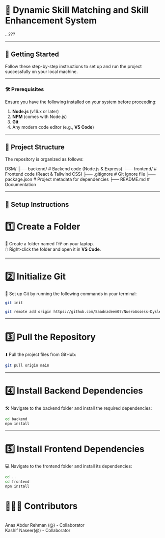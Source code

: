 # 🧠 Dynamic Skill Matching and Skill Enhancement System

...???

---

## 🚀 **Getting Started**

Follow these step-by-step instructions to set up and run the project successfully on your local machine.

---

### 🛠️ **Prerequisites**

Ensure you have the following installed on your system before proceeding:

1. **Node.js** (v16.x or later)
2. **NPM** (comes with Node.js)
3. **Git**
4. Any modern code editor (e.g., **VS Code**)

---

## 📂 **Project Structure**

The repository is organized as follows:

DSM/
├── backend/ # Backend code (Node.js & Express)
├── frontend/ # Frontend code (React & Tailwind CSS)
├── .gitignore # Git ignore file
├── package.json # Project metadata for dependencies
├── README.md # Documentation

---

## 🚩 **Setup Instructions**

# 1️⃣ **Create a Folder**

📂 Create a folder named `FYP` on your laptop.  
🖱️ Right-click the folder and open it in **VS Code**.

---

# 2️⃣ **Initialize Git**

🔗 Set up Git by running the following commands in your terminal:

```bash
git init
```

```bash
git remote add origin https://github.com/Saadnadeem07/NueroAssess-Dyslexia-Dysgraphia.git
```

---

# 3️⃣ **Pull the Repository**

⬇️ Pull the project files from GitHub:

```bash
git pull origin main
```

---

# 4️⃣ **Install Backend Dependencies**

🛠️ Navigate to the backend folder and install the required dependencies:

```bash
cd backend
npm install
```

---

# 5️⃣ **Install Frontend Dependencies**

💻 Navigate to the frontend folder and install its dependencies:

```bash
cd ..
cd frontend
npm install
```

# 🧑‍🤝‍🧑 Contributors

<br>
Anas Abdur Rehman (@) - Collaborator
<br>
Kashif Naseer(@) - Collaborator